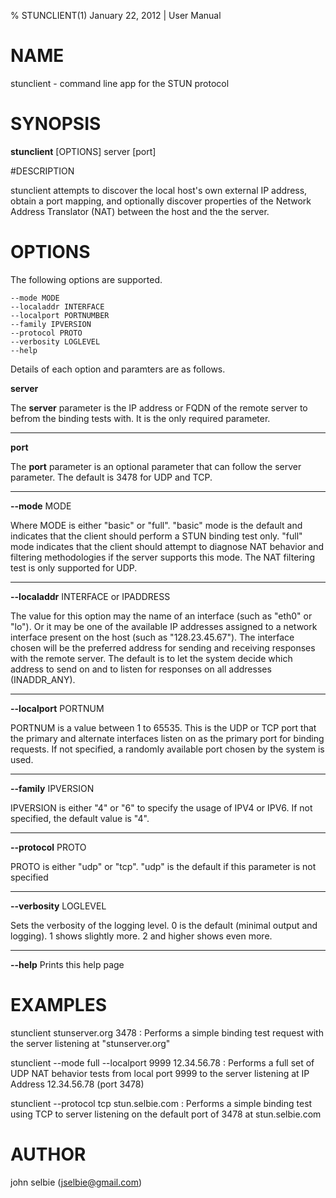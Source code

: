 % STUNCLIENT(1) January 22, 2012 | User Manual

# NAME

stunclient \- command line app for the STUN protocol

# SYNOPSIS

**stunclient** [OPTIONS] server [port]

#DESCRIPTION

stunclient attempts to discover the local host's own external IP address, obtain a
port mapping, and optionally discover properties of the Network Address Translator (NAT)
between the host and the the server.

# OPTIONS

The following options are supported.

    --mode MODE
    --localaddr INTERFACE
    --localport PORTNUMBER
    --family IPVERSION
    --protocol PROTO
    --verbosity LOGLEVEL
    --help

Details of each option and paramters are as follows.

**server**

The **server** parameter is the IP address or FQDN of the remote server to befrom the binding tests with. It is the only required parameter.

_____

**port**

The **port** parameter is an optional parameter that can follow the server parameter. The default is 3478 for UDP and TCP.

_____


**--mode** MODE

Where MODE is either "basic" or "full". "basic" mode is the default and indicates that the
client should perform a STUN binding test only. "full" mode indicates that the client should
attempt to diagnose NAT behavior and filtering methodologies if the server supports this mode.
The NAT filtering test is only supported for UDP.

____


**--localaddr** INTERFACE or IPADDRESS

The value for this option may the name of an interface (such as "eth0" or "lo"). Or it may be
one of the available IP addresses assigned to a network interface present on the host (such as
"128.23.45.67"). The interface chosen will be the preferred address for sending and receiving
responses with the remote server. The default is to let the system decide which address to send
on and to listen for responses on all addresses (INADDR_ANY).

____


**--localport** PORTNUM

PORTNUM is a value between 1 to 65535. This is the UDP or TCP port that the primary and
alternate interfaces listen on as the primary port for binding requests. If not specified, a
randomly available port chosen by the system is used.

____

**--family** IPVERSION

IPVERSION is either "4" or "6" to specify the usage of IPV4 or IPV6. If not specified, the default value is "4".

____

**--protocol** PROTO

PROTO is either "udp" or "tcp". "udp" is the default if this parameter is not specified

____

**--verbosity** LOGLEVEL

Sets the verbosity of the logging level. 0 is the default (minimal output and logging). 1 shows slightly more. 2 and higher shows even more.

____

**--help**
Prints this help page

# EXAMPLES

stunclient stunserver.org 3478
:    Performs a simple binding test request with the server listening at "stunserver.org"

stunclient --mode full --localport 9999 12.34.56.78
:    Performs a full set of UDP NAT behavior tests from local port 9999 to the server listening at IP
     Address 12.34.56.78 (port 3478)

stunclient --protocol tcp stun.selbie.com
:    Performs a simple binding test using TCP to server listening on the default port of 3478 at
     stun.selbie.com

# AUTHOR
john selbie (jselbie@gmail.com)

